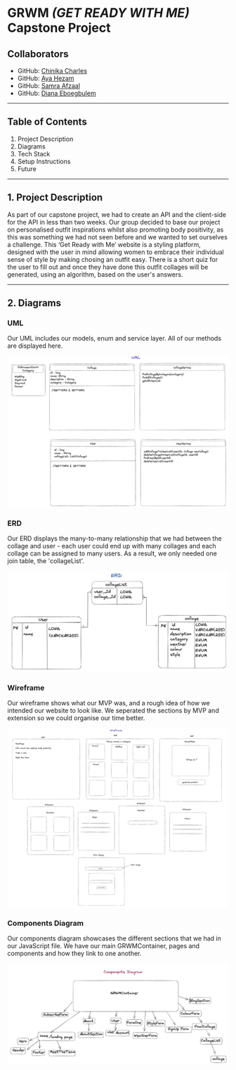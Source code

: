# GRWM **_(GET READY WITH ME)_** Capstone Project

## Collaborators

- GitHub: [Chinika Charles](https://github.com/ChinikaC)
- GitHub: [Aya Hezam](https://github.com/aya-rh)
- GitHub: [Samra Afzaal](https://github.com/samra-a)
- GitHub: [Diana Eboegbulem](https://github.com/PrincessDiana1)

<hr />

## Table of Contents
1. Project Description
2. Diagrams
3. Tech Stack
4. Setup Instructions
5. Future

<hr />

## 1. Project Description

As part of our capstone project, we had to create an API and the client-side for the API in less than two weeks. Our group decided to base our project on personalised outfit inspirations whilst also promoting body positivity, as this was something we had not seen before and we wanted to set ourselves a challenge. This ‘Get Ready with Me’ website is a styling platform, designed with the user in mind allowing women to embrace their individual sense of style by making chosing an outfit easy. There is a short quiz for the user to fill out and once they have done this outfit collages will be generated, using an algorithm, based on the user's answers.

<hr />

## 2. Diagrams

### UML

Our UML includes our models, enum and service layer. All of our methods are displayed here.

![UML](images/UML.png)


### ERD

Our ERD displays the many-to-many relationship that we had between the collage and user - each user could end up with many collages and each collage can be assigned to many users. As a result, we only needed one join table, the 'collageList'.

![ERD](images/ERD.png)

### Wireframe

Our wireframe shows what our MVP was, and a rough idea of how we intended our website to look like. We seperated the sections by MVP and extension so we could organise our time better.

![Wireframe](images/Wireframe.png)

### Components Diagram

Our components diagram showcases the different sections that we had in our JavaScript file. We have our main GRWMContainer, pages and components and how they link to one another.

![Components Diagram](images/Components.png)

